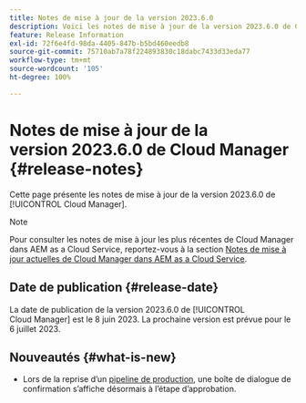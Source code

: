 ```yaml
---
title: Notes de mise à jour de la version 2023.6.0
description: Voici les notes de mise à jour de la version 2023.6.0 de Cloud Manager.
feature: Release Information
exl-id: 72f6e4fd-98da-4405-847b-b5bd460eedb8
source-git-commit: 75710ab7a78f224893830c18dabc7433d33eda77
workflow-type: tm+mt
source-wordcount: '105'
ht-degree: 100%

---
```


# Notes de mise à jour de la version 2023.6.0 de Cloud Manager {#release-notes}

Cette page présente les notes de mise à jour de la version 2023.6.0 de [!UICONTROL Cloud Manager].

>[!NOTE]
>
>Pour consulter les notes de mise à jour les plus récentes de Cloud Manager dans AEM as a Cloud Service, reportez-vous à la section [Notes de mise à jour actuelles de Cloud Manager dans AEM as a Cloud Service](https://experienceleague.adobe.com/docs/experience-manager-cloud-service/content/implementing/using-cloud-manager/release-notes-cloud-manager/release-notes-cm-current.html?lang=fr).

## Date de publication {#release-date}

La date de publication de la version 2023.6.0 de [!UICONTROL Cloud Manager] est le 8 juin 2023. La prochaine version est prévue pour le 6 juillet 2023.

## Nouveautés {#what-is-new}

* Lors de la reprise d’un [pipeline de production](/help/using/production-pipelines.md), une boîte de dialogue de confirmation s’affiche désormais à l’étape d’approbation.
